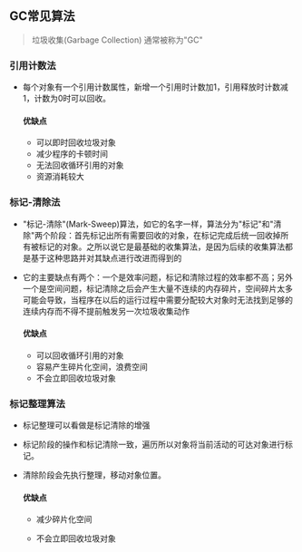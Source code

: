 ## GC常见算法

> 垃圾收集(Garbage Collection) 通常被称为"GC"

### 引用计数法

- 每个对象有一个引用计数属性，新增一个引用时计数加1，引用释放时计数减1，计数为0时可以回收。

  #### 优缺点

  - 可以即时回收垃圾对象
  - 减少程序的卡顿时间
  - 无法回收循环引用的对象
  - 资源消耗较大

### 标记-清除法

- "标记-清除"(Mark-Sweep)算法，如它的名字一样，算法分为"标记"和"清除"两个阶段：首先标记出所有需要回收的对象，在标记完成后统一回收掉所有被标记的对象。之所以说它是最基础的收集算法，是因为后续的收集算法都是基于这种思路并对其缺点进行改进而得到的

- 它的主要缺点有两个：一个是效率问题，标记和清除过程的效率都不高；另外一个是空间问题，标记清除之后会产生大量不连续的内存碎片，空间碎片太多可能会导致，当程序在以后的运行过程中需要分配较大对象时无法找到足够的连续内存而不得不提前触发另一次垃圾收集动作

  #### 优缺点

  - 可以回收循环引用的对象
  - 容易产生碎片化空间，浪费空间
  - 不会立即回收垃圾对象

### 标记整理算法

- 标记整理可以看做是标记清除的增强

- 标记阶段的操作和标记清除一致，遍历所以对象将当前活动的可达对象进行标记。

- 清除阶段会先执行整理，移动对象位置。

  #### 优缺点

  - 减少碎片化空间

  - 不会立即回收垃圾对象

    